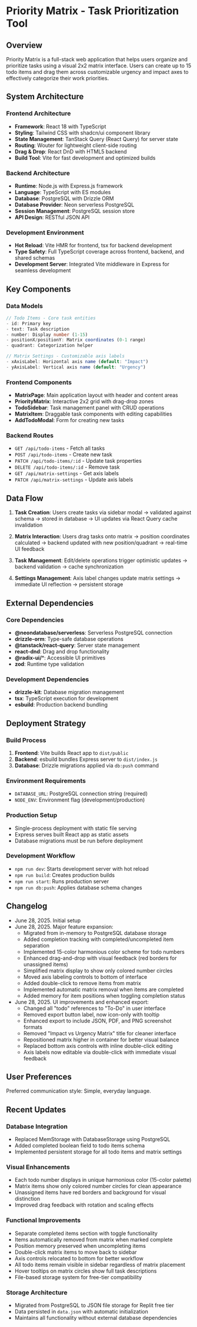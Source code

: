 # Priority Matrix - Task Prioritization Tool

## Overview

Priority Matrix is a full-stack web application that helps users organize and prioritize tasks using a visual 2x2 matrix interface. Users can create up to 15 todo items and drag them across customizable urgency and impact axes to effectively categorize their work priorities.

## System Architecture

### Frontend Architecture
- **Framework**: React 18 with TypeScript
- **Styling**: Tailwind CSS with shadcn/ui component library
- **State Management**: TanStack Query (React Query) for server state
- **Routing**: Wouter for lightweight client-side routing
- **Drag & Drop**: React DnD with HTML5 backend
- **Build Tool**: Vite for fast development and optimized builds

### Backend Architecture
- **Runtime**: Node.js with Express.js framework
- **Language**: TypeScript with ES modules
- **Database**: PostgreSQL with Drizzle ORM
- **Database Provider**: Neon serverless PostgreSQL
- **Session Management**: PostgreSQL session store
- **API Design**: RESTful JSON API

### Development Environment
- **Hot Reload**: Vite HMR for frontend, tsx for backend development
- **Type Safety**: Full TypeScript coverage across frontend, backend, and shared schemas
- **Development Server**: Integrated Vite middleware in Express for seamless development

## Key Components

### Data Models
```typescript
// Todo Items - Core task entities
- id: Primary key
- text: Task description
- number: Display number (1-15)
- positionX/positionY: Matrix coordinates (0-1 range)
- quadrant: Categorization helper

// Matrix Settings - Customizable axis labels
- xAxisLabel: Horizontal axis name (default: "Impact")
- yAxisLabel: Vertical axis name (default: "Urgency")
```

### Frontend Components
- **MatrixPage**: Main application layout with header and content areas
- **PriorityMatrix**: Interactive 2x2 grid with drag-drop zones
- **TodoSidebar**: Task management panel with CRUD operations
- **MatrixItem**: Draggable task components with editing capabilities
- **AddTodoModal**: Form for creating new tasks

### Backend Routes
- `GET /api/todo-items` - Fetch all tasks
- `POST /api/todo-items` - Create new task
- `PATCH /api/todo-items/:id` - Update task properties
- `DELETE /api/todo-items/:id` - Remove task
- `GET /api/matrix-settings` - Get axis labels
- `PATCH /api/matrix-settings` - Update axis labels

## Data Flow

1. **Task Creation**: Users create tasks via sidebar modal → validated against schema → stored in database → UI updates via React Query cache invalidation

2. **Matrix Interaction**: Users drag tasks onto matrix → position coordinates calculated → backend updated with new position/quadrant → real-time UI feedback

3. **Task Management**: Edit/delete operations trigger optimistic updates → backend validation → cache synchronization

4. **Settings Management**: Axis label changes update matrix settings → immediate UI reflection → persistent storage

## External Dependencies

### Core Dependencies
- **@neondatabase/serverless**: Serverless PostgreSQL connection
- **drizzle-orm**: Type-safe database operations
- **@tanstack/react-query**: Server state management
- **react-dnd**: Drag and drop functionality
- **@radix-ui/***: Accessible UI primitives
- **zod**: Runtime type validation

### Development Dependencies
- **drizzle-kit**: Database migration management
- **tsx**: TypeScript execution for development
- **esbuild**: Production backend bundling

## Deployment Strategy

### Build Process
1. **Frontend**: Vite builds React app to `dist/public`
2. **Backend**: esbuild bundles Express server to `dist/index.js`
3. **Database**: Drizzle migrations applied via `db:push` command

### Environment Requirements
- `DATABASE_URL`: PostgreSQL connection string (required)
- `NODE_ENV`: Environment flag (development/production)

### Production Setup
- Single-process deployment with static file serving
- Express serves built React app as static assets
- Database migrations must be run before deployment

### Development Workflow
- `npm run dev`: Starts development server with hot reload
- `npm run build`: Creates production builds
- `npm run start`: Runs production server
- `npm run db:push`: Applies database schema changes

## Changelog
- June 28, 2025. Initial setup
- June 28, 2025. Major feature expansion:
  - Migrated from in-memory to PostgreSQL database storage
  - Added completion tracking with completed/uncompleted item separation
  - Implemented 15-color harmonious color scheme for todo numbers
  - Enhanced drag-and-drop with visual feedback (red borders for unassigned items)
  - Simplified matrix display to show only colored number circles
  - Moved axis labeling controls to bottom of interface
  - Added double-click to remove items from matrix
  - Implemented automatic matrix removal when items are completed
  - Added memory for item positions when toggling completion status
- June 28, 2025. UI improvements and enhanced export:
  - Changed all "todo" references to "To-Do" in user interface
  - Removed export button label, now icon-only with tooltip
  - Enhanced export to include JSON, PDF, and PNG screenshot formats
  - Removed "Impact vs Urgency Matrix" title for cleaner interface
  - Repositioned matrix higher in container for better visual balance
  - Replaced bottom axis controls with inline double-click editing
  - Axis labels now editable via double-click with immediate visual feedback

## User Preferences

Preferred communication style: Simple, everyday language.

## Recent Updates

### Database Integration
- Replaced MemStorage with DatabaseStorage using PostgreSQL
- Added completed boolean field to todo items schema
- Implemented persistent storage for all todo items and matrix settings

### Visual Enhancements
- Each todo number displays in unique harmonious color (15-color palette)
- Matrix items show only colored number circles for clean appearance
- Unassigned items have red borders and background for visual distinction
- Improved drag feedback with rotation and scaling effects

### Functional Improvements
- Separate completed items section with toggle functionality
- Items automatically removed from matrix when marked complete
- Position memory preserved when uncompleting items
- Double-click matrix items to move back to sidebar
- Axis controls relocated to bottom for better workflow
- All todo items remain visible in sidebar regardless of matrix placement
- Hover tooltips on matrix circles show full task descriptions
- File-based storage system for free-tier compatibility

### Storage Architecture
- Migrated from PostgreSQL to JSON file storage for Replit free tier
- Data persisted in `data.json` with automatic initialization
- Maintains all functionality without external database dependencies